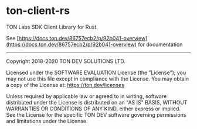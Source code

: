# ton-client-rs

TON Labs SDK Client Library for Rust.

See [https://docs.ton.dev/86757ecb2/p/92b041-overview](https://docs.ton.dev/86757ecb2/p/92b041-overview) for documentation

---
Copyright 2018-2020 TON DEV SOLUTIONS LTD.

Licensed under the SOFTWARE EVALUATION License (the "License"); you may not use
this file except in compliance with the License. You may obtain a copy of the
License at: https://ton.dev/licenses

Unless required by applicable law or agreed to in writing, software
distributed under the License is distributed on an "AS IS" BASIS,
WITHOUT WARRANTIES OR CONDITIONS OF ANY KIND, either express or implied.
See the License for the specific TON DEV software governing permissions and
limitations under the License.

